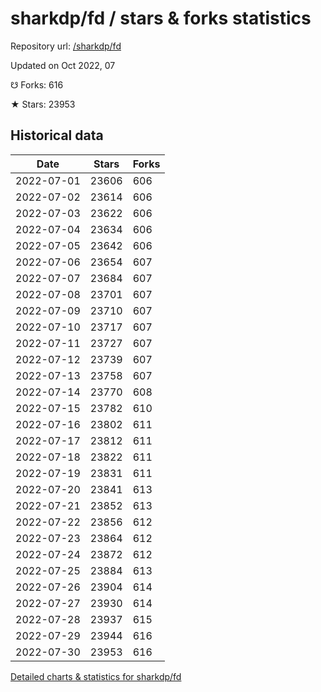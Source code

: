 # sharkdp/fd / stars & forks statistics

Repository url: [/sharkdp/fd](https://github.com/sharkdp/fd)

Updated on Oct 2022, 07

☋ Forks: 616

★ Stars: 23953

## Historical data
| Date | Stars | Forks |
|------|-------|-------|
| 2022-07-01 | 23606 | 606 | 
| 2022-07-02 | 23614 | 606 | 
| 2022-07-03 | 23622 | 606 | 
| 2022-07-04 | 23634 | 606 | 
| 2022-07-05 | 23642 | 606 | 
| 2022-07-06 | 23654 | 607 | 
| 2022-07-07 | 23684 | 607 | 
| 2022-07-08 | 23701 | 607 | 
| 2022-07-09 | 23710 | 607 | 
| 2022-07-10 | 23717 | 607 | 
| 2022-07-11 | 23727 | 607 | 
| 2022-07-12 | 23739 | 607 | 
| 2022-07-13 | 23758 | 607 | 
| 2022-07-14 | 23770 | 608 | 
| 2022-07-15 | 23782 | 610 | 
| 2022-07-16 | 23802 | 611 | 
| 2022-07-17 | 23812 | 611 | 
| 2022-07-18 | 23822 | 611 | 
| 2022-07-19 | 23831 | 611 | 
| 2022-07-20 | 23841 | 613 | 
| 2022-07-21 | 23852 | 613 | 
| 2022-07-22 | 23856 | 612 | 
| 2022-07-23 | 23864 | 612 | 
| 2022-07-24 | 23872 | 612 | 
| 2022-07-25 | 23884 | 613 | 
| 2022-07-26 | 23904 | 614 | 
| 2022-07-27 | 23930 | 614 | 
| 2022-07-28 | 23937 | 615 | 
| 2022-07-29 | 23944 | 616 | 
| 2022-07-30 | 23953 | 616 | 


[Detailed charts & statistics for sharkdp/fd](https://reviewgithub.com/rep/sharkdp/fd)
